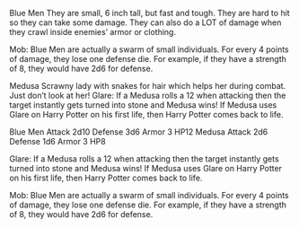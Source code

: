 Blue Men
They are small, 6 inch tall, but fast and tough. They are hard to hit so they can take some damage. They can also do a LOT of damage when they crawl inside enemies’ armor or clothing.

Mob: Blue Men are actually a swarm of small individuals. For every 4 points of damage, they lose one defense die. For example, if they have a strength of 8, they would have 2d6 for defense.

Medusa
Scrawny lady with snakes for hair which helps her during combat. Just don’t look at her!
Glare: If a Medusa rolls a 12 when attacking then the target instantly gets turned into stone and Medusa wins! If Medusa uses Glare on Harry Potter on his first life, then Harry Potter comes back to life.

Blue Men   Attack 2d10 Defense 3d6 Armor 3 HP12
Medusa     Attack 2d6 Defense 1d6  Armor 3 HP8

Glare: If a Medusa rolls a 12 when attacking then the target instantly gets turned into stone and Medusa wins! If Medusa uses Glare on Harry Potter on his first life, then Harry Potter comes back to life.

Mob: Blue Men are actually a swarm of small individuals. For every 4 points of damage, they lose one defense die. For example, if they have a strength of 8, they would have 2d6 for defense.
